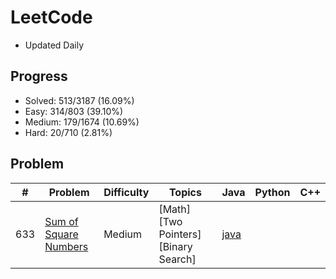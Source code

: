 # LeetCode

* Updated Daily

## Progress

* Solved: 513/3187 (16.09%)
* Easy: 314/803 (39.10%)
* Medium: 179/1674 (10.69%)
* Hard: 20/710 (2.81%)

## Problem

| # | Problem | Difficulty | Topics | Java | Python | C++ |
| ---- | --- | ------- |--- | ------- |--- | ------- |
| 633  | [Sum of Square Numbers](https://leetcode.com/problems/sum-of-square-numbers/description/) | Medium  | [Math] [Two Pointers] [Binary Search] | [java](code/SumOfSquareNumbers/SumOfSquareNumbers.java) |  |  |
